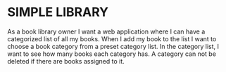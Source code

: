 # SIMPLE LIBRARY

As a book library owner I want a web application where I can have a categorized list of all my books. When I add my book to the list I want to choose a book category from a preset category list. In the category list, I want to see how many books each category has. A category can not be deleted if there are books assigned to it.
